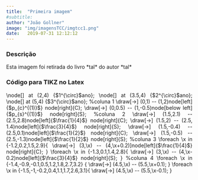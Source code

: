 ```yaml
---
title:  "Primeira imagem"
#subtitle: 
author: "João Gollner"
image: "img/imagensTCC/imgtcc1.png"
date:   2019-07-31 12:12:12
---
```


### Descrição

<p style="text-align: justify;">
Esta imagem foi retirada do livro *tal* do autor *tal*
</p>

### Código para TIKZ no Latex

<p style="text-align: justify;">
\node[] at (2,4) {$1^{\circ}$ano};
\node[] at (3.5,4) {$2^{\circ}$ano};
\node[] at (5,4) {$3^{\circ}$ano};
%coluna 1
\draw[->] (0,1) -- (1,2)node[left]{$p_{c}^{(1)}$} node[right]{C};
\draw[->] (0,0.5) -- (1,-0.5)node[below left]{$p_{s}^{(1)}$} node[right]{S};
%coluna 2
\draw[->] (1.5,2.1) -- (2.5,2.8)node[left]{$\frac{1}{4}$} node[right]{C};
\draw[->] (1.5,2) -- (2.5, 1.4)node[left]{$\frac{3}{4}$} node[right]{S};
\draw[->] (1.5,-0.4) -- (2.5,0.1)node[left]{$\frac{1}{2}$} node[right]{C};
\draw[->] (1.5,-0.5) -- (2.5,-1.3)node[left]{$\frac{1}{2}$} node[right]{S};
%coluna 3
\foreach \x in {-1.2,0.2,1.5,2.9}{
\draw[->] (3,\x) -- (4,\x+0.2)]node[left]{$\frac{1}{4}$} node[right]{C};
}
\foreach \x in {-1.3,0.1,1.4,2.8}{
\draw[->] (3,\x) -- (4,\x-0.2)node[left]{$\frac{3}{4}$} node[right]{S};
}
%coluna 4
\foreach \x in {-1.4,-0.9,-0.1,0.5,1.2,1.8,2.7,3.2} {
\draw[->] (4.5,\x) -- (5.5,\x+0.1);
}
\foreach \x in {-1.5,-1,-0.2,0.4,1.1,1.7,2.6,3.1}{
\draw[->] (4.5,\x) -- (5.5,\x-0.1);
}
</p>


